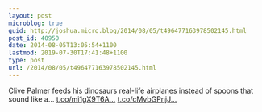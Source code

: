 ```yaml
---
layout: post
microblog: true
guid: http://joshua.micro.blog/2014/08/05/t496477163978502145.html
post_id: 40950
date: 2014-08-05T13:05:54+1100
lastmod: 2019-07-30T17:41:48+1100
type: post
url: /2014/08/05/t496477163978502145.html
---
```

Clive Palmer feeds his dinosaurs real-life airplanes instead of spoons that sound like a... [t.co/mi1gX9T6A...](http://t.co/mi1gX9T6Ad) [t.co/cMvbGPnjJ...](http://t.co/cMvbGPnjJ3)
